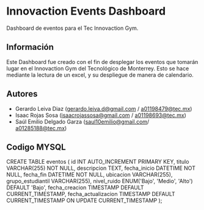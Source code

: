 # Innovaction Events Dashboard
Dashboard de eventos para el Tec Innovaction Gym.

## Información
Este Dashboard fue creado con el fin de desplegar los eventos que tomarán lugar en el Innovaction Gym del Tecnológico de Monterrey. Esto se hace mediante la lectura de un excel, y su despliegue de manera de calendario.

## Autores
- Gerardo Leiva Diaz (gerardo.leiva.d@gmail.com / a01198479@tec.mx)
- Isaac Rojas Sosa (isaacrojassosa@gmail.com / a01198693@tec.mx)
- Saúl Emilio Delgado Garza (saul10emilio@gmail.com/ a01285188@tec.mx)


## Codigo MYSQL
CREATE TABLE eventos (
    id INT AUTO_INCREMENT PRIMARY KEY,
    titulo VARCHAR(255) NOT NULL,
    descripcion TEXT,
    fecha_inicio DATETIME NOT NULL,
    fecha_fin DATETIME NOT NULL,
    ubicacion VARCHAR(255),
    grupo_estudiantil VARCHAR(255),
    nivel_ruido ENUM('Bajo', 'Medio', 'Alto') DEFAULT 'Bajo',
    fecha_creacion TIMESTAMP DEFAULT CURRENT_TIMESTAMP,
    fecha_actualizacion TIMESTAMP DEFAULT CURRENT_TIMESTAMP ON UPDATE CURRENT_TIMESTAMP
);